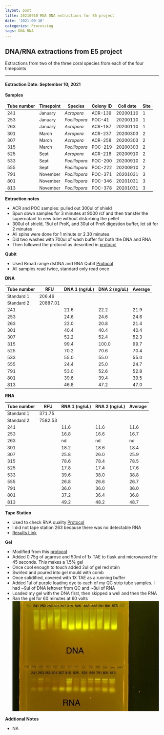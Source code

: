 ```yaml
---
layout: post
title: 20210910 RNA DNA extractions for E5 project
date: '2021-09-10'
categories: Processing
tags: DNA RNA
---
```

## DNA/RNA extractions from E5 project

Extractions from two of the three coral species from each of the four timepoints

---

#### Extraction Date: September 10, 2021 
**Samples**

| Tube number 	| Timepoint	   	| Species	    | Colony ID 	| Coll date		| Site       	|
|-------------	|------------	|-------------	|-------------	|-------------	|-------------	|
| 241		 	| January	 	| *Acropora*	| ACR-139      	| 20200110   	| 1				|
| 253			| January	 	| *Pocillopora*	| POC-41	    | 20200110		| 1				|
| 263		 	| January	  	| *Acropora*	| ACR-187     	| 20200110  	| 1				|
| 301		 	| March		 	| *Acropora*	| ACR-237     	| 20200303   	| 2				|
| 307			| March 		| *Acropora*	| ACR-258	    | 20200303		| 2				|
| 315		 	| March	  		| *Pocillopora*	| POC-219    	| 20200303  	| 2				|
| 525		 	| Sept		 	| *Acropora*  	| ACR-218      	| 20200910   	| 2				|
| 533			| Sept	 		| *Pocillopora*	| POC-200	    | 20200910		| 2				|
| 555		 	| Sept		  	| *Pocillopora*	| POC-222     	| 20200910  	| 2				|
| 791		 	| November	 	| *Pocillopora* | POC-371    	| 20201031   	| 3				|
| 801			| November	 	| *Pocillopora*	| POC-346	    | 20201031		| 3				|
| 813		 	| November	  	| *Pocillopora* | POC-378    	| 20201031  	| 3				|

**Extraction notes**
 - ACR and POC samples: pulled out 300ul of shield 
 - Spun down samples for 3 minutes at 9000 rcf and then transfer the supernatant to new tube without disturbing the pellet
 - 300ul of shield, 15ul of ProK, and 30ul of ProK digestion buffer, let sit for 2 minutes
 - All spins were done for 1 minute or 2.30 minutes
 - Did two washes with 700ul of wash buffer for both the DNA and RNA
 - Then followed the protocol as described in [protocol](https://github.com/emmastrand/EmmaStrand_Notebook/blob/master/_posts/2019-05-31-Zymo-Duet-RNA-DNA-Extraction-Protocol.md)


**Qubit**
 - Used Broad range dsDNA and RNA Qubit [Protocol](https://meschedl.github.io/MESPutnam_Open_Lab_Notebook/Qubit-Protocol/)
 - All samples read twice, standard only read once
 
**DNA**

| Tube number 	| RFU		   	| DNA 1 (ng/uL) | DNA 2 (ng/uL) | Average     	|
|-------------	|------------	|-------------	|-------------	|-------------	|
| Standard 1  	| 206.46	 	| 		      	| 		      	|	         	|
| Standard 2 	| 20887.01	 	| 		    	| 		    	| 	        	|
| 241		 	|		     	| 21.6	     	| 22.2	     	| 21.9        	|
| 253		 	| 			   	| 24.6      	| 24.6        	| 24.6         	|
| 263		  	|		     	| 22.0        	| 20.8        	| 21.4        	|
| 301		 	| 			   	| 40.4        	| 40.4        	| 40.4        	|
| 307		  	|		     	| 52.2       	| 52.4         	| 52.3        	|
| 315		 	| 			   	| 99.4        	| 100.0        	| 99.7         	|
| 525		  	|		     	| 70.2       	| 70.6        	| 70.4        	|
| 533		 	| 			   	| 55.0        	| 55.0         	| 55.0        	|
| 555		  	|		     	| 24.4        	| 25.0         	| 24.7         	|
| 791		 	| 			   	| 53.0        	| 52.6         	| 52.8        	|
| 801		  	|		     	| 39.6        	| 39.4         	| 39.5        	|
| 813		 	| 			   	| 46.8        	| 47.2         	| 47.0        	|


**RNA**


| Tube number 	| RFU		   	| RNA 1 (ng/uL) | RNA 2 (ng/uL) | Average     	|
|-------------	|------------	|-------------	|-------------	|-------------	|
| Standard 1  	| 371.75	 	| 		      	| 		      	|	         	|
| Standard 2 	| 7582.53	 	| 		    	| 		    	| 	        	|
| 241		 	|		     	| 11.6	     	| 11.6	     	| 11.6        	|
| 253		 	| 			   	| 16.8        	| 16.6         	| 16.7         	|
| 263		  	|		     	| nd        	| nd        	| nd        	|
| 301		 	| 			   	| 18.2        	| 18.6         	| 18.4        	|
| 307		  	|		     	| 25.8       	| 26.0         	| 25.9        	|
| 315		 	| 			   	| 78.6        	| 78.4        	| 78.5         	|
| 525		  	|		     	| 17.8       	| 17.4        	| 17.6       	|
| 533		 	| 			   	| 39.6        	| 38.0         	| 38.8        	|
| 555		  	|		     	| 26.8        	| 26.6         	| 26.7         	|
| 791		 	| 			   	| 36.0        	| 36.0         	| 36.0        	|
| 801		  	|		     	| 37.2        	| 36.4         	| 36.8        	|
| 813		 	| 			   	| 49.2        	| 48.2         	| 48.7        	|


**Tape Station**
 - Used to check RNA quality [Protocol](https://meschedl.github.io/MESPutnam_Open_Lab_Notebook/RNA-TapeStation-Protocol/)
 - I did not tape station 263 because there was no detectable RNA 
 - [Results Link](https://github.com/Kterpis/Putnam_Lab_Notebook/blob/c4a9c3b9beea6c7f3f50fdad80f5022ac8d9783b/images/tape_station/2021-09-10%20-%2014.00.18.pdf)

**Gel**
 - Modified from this [protocol](https://meschedl.github.io/MESPutnam_Open_Lab_Notebook/Gel-Protocol/)
 - Added 0.75g of agarose and 50ml of 1x TAE to flask and microwaved for 45 seconds. This makes a 1.5% gel
 - Once cool enough to touch added 2ul of gel red stain
 - Swirled and poured into gel mould with comb
 - Once solidified, covered with 1X TAE as a running buffer
 - Added 1ul of purple loading dye to each of my QC strip tube samples. I had ~9ul of DNA leftover from QC and ~8ul of RNA
 - Loaded my gel with the DNA first, then skipped a well and then the RNA
 - Ran the gel for 60 minutes at 60 volts
 ![20210910_gel.jpg](https://github.com/Kterpis/Putnam_Lab_Notebook/blob/master/images/gels/20210910_gel.jpg?raw=true)
 
 **Addtional Notes**
  - NA 
